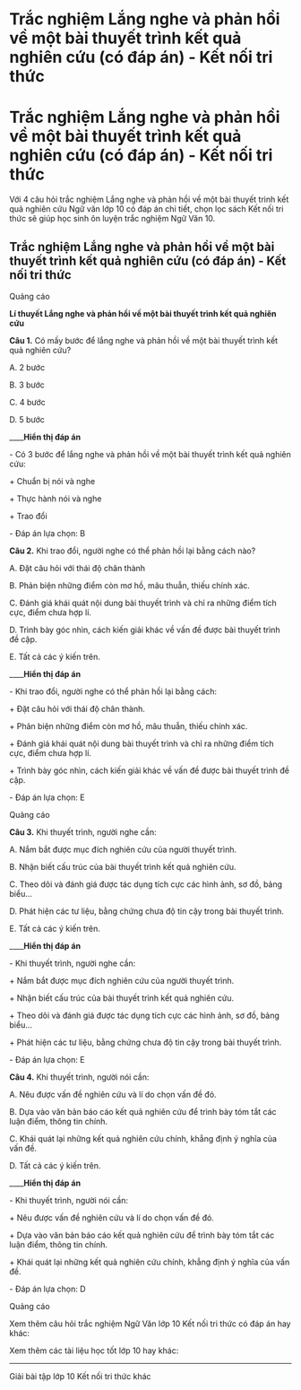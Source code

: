 # Trắc nghiệm Lắng nghe và phản hồi về một bài thuyết trình kết quả nghiên cứu (có đáp án) - Kết nối tri thức

# Trắc nghiệm Lắng nghe và phản hồi về một bài thuyết trình kết quả nghiên cứu (có đáp án) - Kết nối tri thức

Với 4 câu hỏi trắc nghiệm Lắng nghe và phản hồi về một bài thuyết trình kết quả nghiên cứu Ngữ văn lớp 10 có đáp án chi tiết, chọn lọc sách Kết nối tri thức sẽ giúp học sinh ôn luyện trắc nghiệm Ngữ Văn 10.

## Trắc nghiệm Lắng nghe và phản hồi về một bài thuyết trình kết quả nghiên cứu (có đáp án) - Kết nối tri thức

Quảng cáo

**Lí thuyết Lắng nghe và phản hồi về một bài thuyết trình kết quả nghiên cứu**

**Câu 1.** Có mấy bước để lắng nghe và phản hồi về một bài thuyết trình kết quả nghiên cứu?

A. 2 bước

B. 3 bước 

C. 4 bước

D. 5 bước

____**Hiển thị đáp án**

\- Có 3 bước để lắng nghe và phản hồi về một bài thuyết trình kết quả nghiên cứu:

\+ Chuẩn bị nói và nghe

\+ Thực hành nói và nghe 

\+ Trao đổi

\- Đáp án lựa chọn: B

**Câu 2.** Khi trao đổi, người nghe có thể phản hồi lại bằng cách nào?

A. Đặt câu hỏi với thái độ chân thành

B. Phản biện những điểm còn mơ hồ, mâu thuẫn, thiếu chính xác. 

C. Đánh giá khái quát nội dung bài thuyết trình và chỉ ra những điểm tích cực, điểm chưa hợp lí. 

D. Trình bày góc nhìn, cách kiến giải khác về vấn đề được bài thuyết trình đề cập. 

E. Tất cả các ý kiến trên. 

____**Hiển thị đáp án**

\- Khi trao đổi, người nghe có thể phản hồi lại bằng cách:

\+ Đặt câu hỏi với thái độ chân thành. 

\+ Phản biện những điểm còn mơ hồ, mâu thuẫn, thiếu chính xác.

\+ Đánh giá khái quát nội dung bài thuyết trình và chỉ ra những điểm tích cực, điểm chưa hợp lí.

\+ Trình bày góc nhìn, cách kiến giải khác về vấn đề được bài thuyết trình đề cập.

\- Đáp án lựa chọn: E

Quảng cáo

**Câu 3.** Khi thuyết trình, người nghe cần: 

A. Nắm bắt được mục đích nghiên cứu của người thuyết trình. 

B. Nhận biết cấu trúc của bài thuyết trình kết quả nghiên cứu. 

C. Theo dõi và đánh giá được tác dụng tích cực các hình ảnh, sơ đồ, bảng biểu… 

D. Phát hiện các tư liệu, bằng chứng chưa độ tin cậy trong bài thuyết trình. 

E. Tất cả các ý kiến trên. 

____**Hiển thị đáp án**

\- Khi thuyết trình, người nghe cần:

\+ Nắm bắt được mục đích nghiên cứu của người thuyết trình.

\+ Nhận biết cấu trúc của bài thuyết trình kết quả nghiên cứu.

\+ Theo dõi và đánh giá được tác dụng tích cực các hình ảnh, sơ đồ, bảng biểu…

\+ Phát hiện các tư liệu, bằng chứng chưa độ tin cậy trong bài thuyết trình.

\- Đáp án lựa chọn: E

**Câu 4.** Khi thuyết trình, người nói cần: 

A. Nêu được vấn đề nghiên cứu và lí do chọn vấn đề đó. 

B. Dựa vào văn bản báo cáo kết quả nghiên cứu để trình bày tóm tắt các luận điểm, thông tin chính. 

C. Khái quát lại những kết quả nghiên cứu chính, khẳng định ý nghĩa của vấn đề. 

D. Tất cả các ý kiến trên. 

____**Hiển thị đáp án**

\- Khi thuyết trình, người nói cần:

\+ Nêu được vấn đề nghiên cứu và lí do chọn vấn đề đó.

\+ Dựa vào văn bản báo cáo kết quả nghiên cứu để trình bày tóm tắt các luận điểm, thông tin chính.

\+ Khái quát lại những kết quả nghiên cứu chính, khẳng định ý nghĩa của vấn đề.

\- Đáp án lựa chọn: D

Quảng cáo

Xem thêm câu hỏi trắc nghiệm Ngữ Văn lớp 10 Kết nối tri thức có đáp án hay khác:

Xem thêm các tài liệu học tốt lớp 10 hay khác:

* * *

Giải bài tập lớp 10 Kết nối tri thức khác
